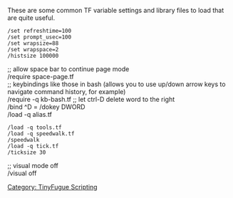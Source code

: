 These are some common TF variable settings and library files to load
that are quite useful.

`/set refreshtime=100`  
`/set prompt_usec=100`  
`/set wrapsize=88`  
`/set wrapspace=2`  
`/histsize 100000`

  
;; allow space bar to continue page mode  
/require space-page.tf  
;; keybindings like those in bash (allows you to use up/down arrow keys
to navigate command history, for example)  
/require -q kb-bash.tf ;; let ctrl-D delete word to the right  
/bind ^D = /dokey DWORD  
/load -q alias.tf

`/load -q tools.tf `  
`/load -q speedwalk.tf `  
`/speedwalk `  
`/load -q tick.tf `  
`/ticksize 30`

;; visual mode off  
/visual off

[Category: TinyFugue
Scripting](Category:_TinyFugue_Scripting "wikilink")
